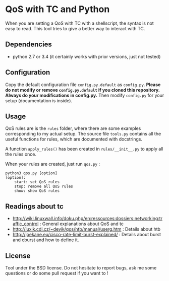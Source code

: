 QoS with TC and Python
======================

When you are setting a QoS with TC with a shellscript, the syntax is not easy
to read. This tool tries to give a better way to interact with TC.

Dependencies
------------
  * python 2.7 or 3.4 (it certainly works with prior versions, just not tested)

Configuration
-------------

Copy the default configuration file `config.py.default` as `config.py`.
<b>Please do not modify or remove `config.py.default` if you cloned this
repository.  Always do your modifications in config.py.</b> Then modify
`config.py` for your setup (documentation is inside).

Usage
-----

QoS rules are is the `rules` folder, where there are some examples
corresponding to my actual setup. The source file `tools.py` contains all the
useful functions for rules, which are documented with docstrings.

A function `apply_rules()` has been created in `rules/__init__.py` to apply
all the rules once.

When your rules are created, just run `qos.py` :
```
python3 qos.py [option]
[option]:
    start: set QoS rules
    stop: remove all QoS rules
    show: show QoS rules
```

Readings about tc
-----------------

 * http://wiki.linuxwall.info/doku.php/en:ressources:dossiers:networking:traffic_control
   : General explanations about QoS and tc
 * http://luxik.cdi.cz/~devik/qos/htb/manual/userg.htm : Details about htb
 * http://joekane.eu/cisco-rate-limit-burst-explained/ : Details about burst
   and cburst and how to define it.

License
-------

Tool under the BSD license. Do not hesitate to report bugs, ask me some
questions or do some pull request if you want to !
